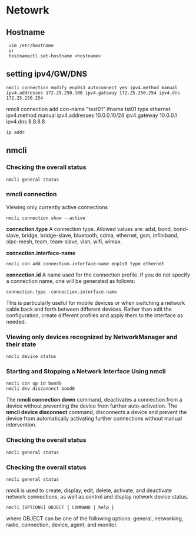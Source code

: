 
# Netowrk

## Hostname
```
 vim /etc/hostname
 or
 hostnamectl set-hostname <hostname>
```

## setting ipv4/GW/DNS

```
nmcli connection modify enp0s3 autoconnect yes ipv4.method manual ipv4.addresses 172.25.250.100 ipv4.gateway 172.25.250.254 ipv4.dns 172.25.250.254

```
nmcli connection add con-name "test01" ifname tst01 type ethernet ipv4.method manual ipv4.addresses 10.0.0.10/24 ipv4.gateway 10.0.0.1 ipv4.dns 8.8.8.8

```
ip addr
```

## nmcli

###  Checking the overall status 
```
nmcli general status
```

### nmcli connection 
Viewing only currently active connections
```
nmcli connection show --active
```
**connection.type**
A connection type. Allowed values are: adsl, bond, bond-slave, bridge, bridge-slave, bluetooth, cdma, ethernet, gsm, infiniband, olpc-mesh, team, team-slave, vlan, wifi, wimax.

**connection.interface-name**
````
nmcli con add connection.interface-name enp1s0 type ethernet
````

**connection.id**
A name used for the connection profile. If you do not specify a connection name, one will be generated as follows:
````
connection.type -connection.interface-name
````
This is particularly useful for mobile devices or when switching a network cable back and forth between different devices. Rather than edit the configuration, create different profiles and apply them to the interface as needed. 


###  Viewing only devices recognized by NetworkManager and their state
```
nmcli device status
```

###  Starting and Stopping a Network Interface Using nmcli
```
nmcli con up id bond0
nmcli dev disconnect bond0
```
The **nmcli connection down** command, deactivates a connection from a device without preventing the device from further auto-activation. 
The **nmcli device disconnect** command, disconnects a device and prevent the device from automatically activating further connections without manual intervention.

###  Checking the overall status 
```
nmcli general status
```

###  Checking the overall status 
```
nmcli general status
```



nmcli is used to create, display, edit, delete, activate, and deactivate network connections, as well as control and display network device status.
```
nmcli [OPTIONS] OBJECT { COMMAND | help }
```
where OBJECT can be one of the following options: general, networking, radio, connection, device, agent, and monitor.


